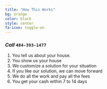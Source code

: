 ```yaml
---
title: "How This Works"
bg: orange
color: black
style: center
fa-icon: toggle-on
---
```


### *Call* `484-393-1477`

1. You tell us about your house.
2. You show us your house
3. We customize a solution for your situation
4. If you like our solution, we can move forward
5. We do all the work and pay all the fees
6. You get your cash within 7 to 14 days